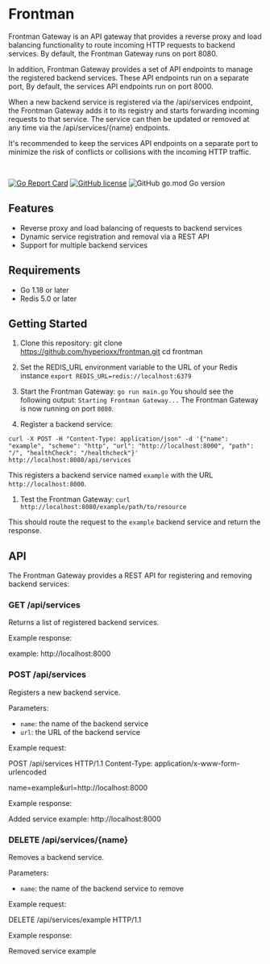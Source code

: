# Frontman

Frontman Gateway is an API gateway that provides a reverse proxy and load balancing functionality to route incoming HTTP requests to backend services. By default, the Frontman Gateway runs on port 8080.

In addition, Frontman Gateway provides a set of API endpoints to manage the registered backend services. These API endpoints run on a separate port, By default, the services API endpoints run on port 8000.

When a new backend service is registered via the /api/services endpoint, the Frontman Gateway adds it to its registry and starts forwarding incoming requests to that service. The service can then be updated or removed at any time via the /api/services/{name} endpoints.

It's recommended to keep the services API endpoints on a separate port to minimize the risk of conflicts or collisions with the incoming HTTP traffic.

<p>&nbsp;</p>

[![Go Report Card](https://goreportcard.com/badge/github.com/hyperioxx/frontman)](https://goreportcard.com/report/github.com/hyperioxx/frontman) [![GitHub license](https://img.shields.io/github/license/Naereen/StrapDown.js.svg)](https://github.com/hyperioxx/frontman/blob/main/LICENCE) ![GitHub go.mod Go version](https://img.shields.io/github/go-mod/go-version/Hyperioxx/frontman)
<br />
## Features

- Reverse proxy and load balancing of requests to backend services
- Dynamic service registration and removal via a REST API
- Support for multiple backend services

## Requirements

- Go 1.18 or later
- Redis 5.0 or later

## Getting Started

1. Clone this repository:
git clone https://github.com/hyperioxx/frontman.git
cd frontman

2. Set the REDIS_URL environment variable to the URL of your Redis instance
  ```export REDIS_URL=redis://localhost:6379```
1. Start the Frontman Gateway:
 ```go run main.go```
  You should see the following output:
  ```Starting Frontman Gateway...```
  The Frontman Gateway is now running on port `8080`.

4. Register a backend service:
 ```
 curl -X POST -H "Content-Type: application/json" -d '{"name": "example", "scheme": "http", "url": "http://localhost:8000", "path": "/", "healthCheck": "/healthcheck"}' http://localhost:8080/api/services
 ```
 This registers a backend service named `example` with the URL `http://localhost:8000`.

1. Test the Frontman Gateway:
 ```curl http://localhost:8080/example/path/to/resource```



This should route the request to the `example` backend service and return the response.

## API

The Frontman Gateway provides a REST API for registering and removing backend services:

### GET /api/services

Returns a list of registered backend services.

Example response:

example: http://localhost:8000

### POST /api/services

Registers a new backend service.

Parameters:

- `name`: the name of the backend service
- `url`: the URL of the backend service

Example request:

POST /api/services HTTP/1.1
Content-Type: application/x-www-form-urlencoded

name=example&url=http://localhost:8000

Example response:

Added service example: http://localhost:8000

### DELETE /api/services/{name}

Removes a backend service.

Parameters:

- `name`: the name of the backend service to remove

Example request:

DELETE /api/services/example HTTP/1.1

Example response:

Removed service example
